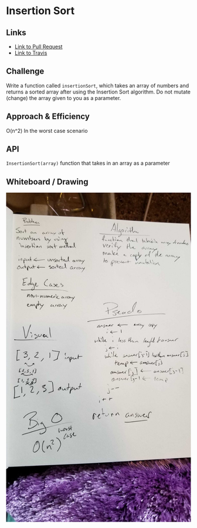 # Insertion Sort

## Links

-   [Link to Pull Request](https://github.com/morgan-401-advanced-javascript/data-structures-and-algorithms/pull/15)
-   [Link to Travis](https://travis-ci.com/morgan-401-advanced-javascript/data-structures-and-algorithms)


## Challenge

Write a function called `insertionSort`, which takes an array of numbers and returns a sorted array after using the Insertion Sort algorithm. Do not mutate (change) the array given to you as a parameter.

## Approach & Efficiency

O(n^2) In the worst case scenario

## API

`InsertionSort(array)` function that takes in an array as a parameter

## Whiteboard / Drawing

![UML](../../assets/insertionsort.jpg)